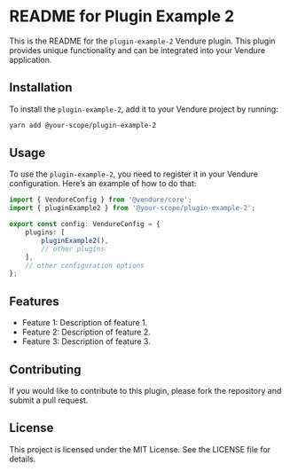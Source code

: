 # README for Plugin Example 2

This is the README for the `plugin-example-2` Vendure plugin. This plugin provides unique functionality and can be integrated into your Vendure application.

## Installation

To install the `plugin-example-2`, add it to your Vendure project by running:

```bash
yarn add @your-scope/plugin-example-2
```

## Usage

To use the `plugin-example-2`, you need to register it in your Vendure configuration. Here’s an example of how to do that:

```typescript
import { VendureConfig } from '@vendure/core';
import { pluginExample2 } from '@your-scope/plugin-example-2';

export const config: VendureConfig = {
    plugins: [
        pluginExample2(),
        // other plugins
    ],
    // other configuration options
};
```

## Features

- Feature 1: Description of feature 1.
- Feature 2: Description of feature 2.
- Feature 3: Description of feature 3.

## Contributing

If you would like to contribute to this plugin, please fork the repository and submit a pull request. 

## License

This project is licensed under the MIT License. See the LICENSE file for details.